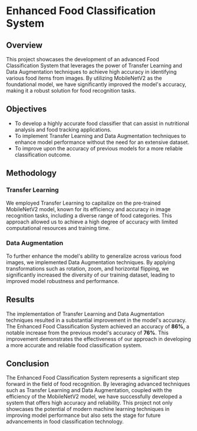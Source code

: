 # Enhanced Food Classification System

## Overview
This project showcases the development of an advanced Food Classification System that leverages the power of Transfer Learning and Data Augmentation techniques to achieve high accuracy in identifying various food items from images. By utilizing MobileNetV2 as the foundational model, we have significantly improved the model's accuracy, making it a robust solution for food recognition tasks.

## Objectives
- To develop a highly accurate food classifier that can assist in nutritional analysis and food tracking applications.
- To implement Transfer Learning and Data Augmentation techniques to enhance model performance without the need for an extensive dataset.
- To improve upon the accuracy of previous models for a more reliable classification outcome.

## Methodology
### Transfer Learning
We employed Transfer Learning to capitalize on the pre-trained MobileNetV2 model, known for its efficiency and accuracy in image recognition tasks, including a diverse range of food categories. This approach allowed us to achieve a high degree of accuracy with limited computational resources and training time.

### Data Augmentation
To further enhance the model's ability to generalize across various food images, we implemented Data Augmentation techniques. By applying transformations such as rotation, zoom, and horizontal flipping, we significantly increased the diversity of our training dataset, leading to improved model robustness and performance.

## Results
The implementation of Transfer Learning and Data Augmentation techniques resulted in a substantial improvement in the model's accuracy. The Enhanced Food Classification System achieved an accuracy of **86%**, a notable increase from the previous model's accuracy of **76%**. This improvement demonstrates the effectiveness of our approach in developing a more accurate and reliable food classification system.

## Conclusion
The Enhanced Food Classification System represents a significant step forward in the field of food recognition. By leveraging advanced techniques such as Transfer Learning and Data Augmentation, coupled with the efficiency of the MobileNetV2 model, we have successfully developed a system that offers high accuracy and reliability. This project not only showcases the potential of modern machine learning techniques in improving model performance but also sets the stage for future advancements in food classification technology.
